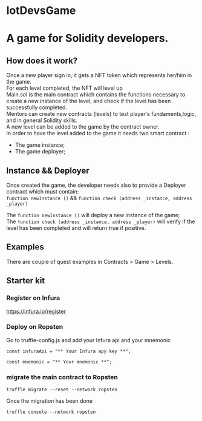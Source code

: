 # IotDevsGame

# A game for Solidity developers.

## How does it work?

Once a new player sign in, it gets a NFT token which represents her/him in the game. <br>
For each level completed, the NFT will level up <br>
Main.sol is the main contract which contains the functions necessary to create a new instance of the level, and check if the level has been successfully completed. <br>
Mentors can create new contracts (levels) to test player's fundaments,logic, and in general Solidity skills. <br>
A new level can be added to the game by the contract owner. <br>
In order to have the level added to the game it needs two smart contract : <br>
- The game instance; <br>
- The game deployer; <br>

## Instance && Deployer

Once created the game, the developer needs also to provide a Deployer contract which must contain: <br>
```function newInstance ()``` && ```function check (address _instance, address _player)``` <br>

The ```function newInstance ()``` will deploy a new instance of the game; <br>
The ```function check (address _instance, address _player)``` will verify if the level has been completed and will return true if positive. <br>


## Examples

There are couple of quest examples in Contracts > Game > Levels.

## Starter kit

### Register on Infura

https://infura.io/register

### Deploy on Ropsten

Go to truffle-config.js and add your Infura api and your mnemonic

```
const infuraApi = "** Your Infura apy key **";
```

```
const mnemonic = "** Your mnemonic **";
```


### migrate the main contract to Ropsten

```
truffle migrate --reset --network ropsten
```

Once the migration has been done

```
truffle console --network ropsten
```
